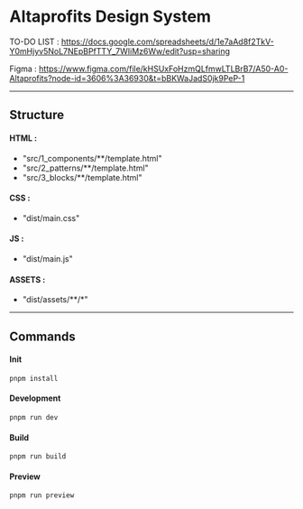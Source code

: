 # Altaprofits Design System

TO-DO LIST : https://docs.google.com/spreadsheets/d/1e7aAd8f2TkV-Y0mHjyv5NoL7NEpBPfTTY_7WIiMz6Ww/edit?usp=sharing

Figma : https://www.figma.com/file/kHSUxFoHzmQLfmwLTLBrB7/A50-A0-Altaprofits?node-id=3606%3A36930&t=bBKWaJadS0jk9PeP-1

---

## Structure

#### HTML : 
- "src/1_components/**/template.html"
- "src/2_patterns/**/template.html"
- "src/3_blocks/**/template.html"

#### CSS :
- "dist/main.css"

#### JS :
- "dist/main.js"

#### ASSETS :
- "dist/assets/**/*"

---

## Commands

#### Init

```
pnpm install
```

#### Development

```
pnpm run dev
```

#### Build

```
pnpm run build
```

#### Preview

```
pnpm run preview
```


